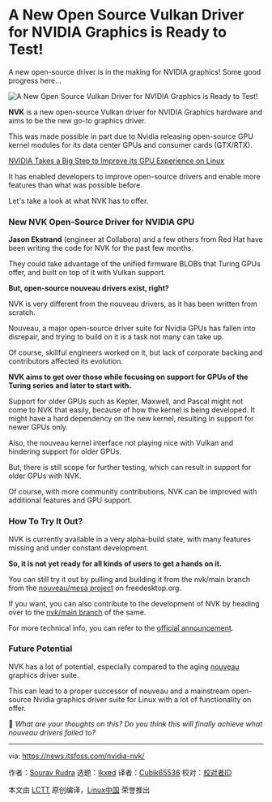 [#]: subject: "A New Open Source Vulkan Driver for NVIDIA Graphics is Ready to Test!"
[#]: via: "https://news.itsfoss.com/nvidia-nvk/"
[#]: author: "Sourav Rudra https://news.itsfoss.com/author/sourav/"
[#]: collector: "lkxed"
[#]: translator: "Cubik65536"
[#]: reviewer: " "
[#]: publisher: " "
[#]: url: " "

A New Open Source Vulkan Driver for NVIDIA Graphics is Ready to Test!
======
A new open-source driver is in the making for NVIDIA graphics! Some good progress here...

![A New Open Source Vulkan Driver for NVIDIA Graphics is Ready to Test!][1]

**NVK** is a new open-source Vulkan driver for NVIDIA Graphics hardware and aims to be the new go-to graphics driver.

This was made possible in part due to Nvidia releasing open-source GPU kernel modules for its data center GPUs and consumer cards (GTX/RTX).

[NVIDIA Takes a Big Step to Improve its GPU Experience on Linux][2]

It has enabled developers to improve open-source drivers and enable more features than what was possible before.

Let's take a look at what NVK has to offer.

### New NVK Open-Source Driver for NVIDIA GPU

**Jason Ekstrand** (engineer at Collabora) and a few others from Red Hat have been writing the code for NVK for the past few months.

They could take advantage of the unified firmware BLOBs that Turing GPUs offer, and built on top of it with Vulkan support.

**But, open-source nouveau drivers exist, right?**

NVK is very different from the nouveau drivers, as it has been written from scratch.

Nouveau, a major open-source driver suite for Nvidia GPUs has fallen into disrepair, and trying to build on it is a task not many can take up.

Of course, skillful engineers worked on it, but lack of corporate backing and contributors affected its evolution.

**NVK aims to get over those while focusing on support for GPUs of the Turing series and later to start with.**

Support for older GPUs such as Kepler, Maxwell, and Pascal might not come to NVK that easily, because of how the kernel is being developed. It might have a hard dependency on the new kernel, resulting in support for newer GPUs only.

Also, the nouveau kernel interface not playing nice with Vulkan and hindering support for older GPUs.

But, there is still scope for further testing, which can result in support for older GPUs with NVK.

Of course, with more community contributions, NVK can be improved with additional features and GPU support.

### How To Try It Out?

NVK is currently available in a very alpha-build state, with many features missing and under constant development.

**So, it is not yet ready for all kinds of users to get a hands on it.**

You can still try it out by pulling and building it from the nvk/main branch from the [nouveau/mesa project][4] on freedesktop.org.

If you want, you can also contribute to the development of NVK by heading over to the [nvk/main branch][5] of the same.

For more technical info, you can refer to the [official announcement][6].

### Future Potential

NVK has a lot of potential, especially compared to the aging [nouveau][7] graphics driver suite.

This can lead to a proper successor of nouveau and a mainstream open-source Nvidia graphics driver suite for Linux with a lot of functionality on offer.

💬 *What are your thoughts on this? Do you think this will finally achieve what nouveau drivers failed to?*

--------------------------------------------------------------------------------

via: https://news.itsfoss.com/nvidia-nvk/

作者：[Sourav Rudra][a]
选题：[lkxed][b]
译者：[Cubik65536](https://github.com/Cubik65536)
校对：[校对者ID](https://github.com/校对者ID)

本文由 [LCTT](https://github.com/LCTT/TranslateProject) 原创编译，[Linux中国](https://linux.cn/) 荣誉推出

[a]: https://news.itsfoss.com/author/sourav/
[b]: https://github.com/lkxed
[1]: https://news.itsfoss.com/content/images/size/w1200/2022/10/opensource-native-vulkan-gpu-driver-for-nvidia.png
[2]: https://news.itsfoss.com/nvidia-open-source-linux/
[4]: https://gitlab.freedesktop.org/nouveau/mesa
[5]: https://gitlab.freedesktop.org/nouveau/mesa/-/tree/nvk/main/
[6]: https://www.collabora.com/news-and-blog/news-and-events/introducing-nvk.html
[7]: https://nouveau.freedesktop.org/
